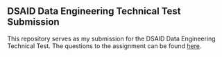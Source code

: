 ## DSAID Data Engineering Technical Test Submission

This repository serves as my submission for the DSAID Data Engineering Technical Test.
The questions to the assignment can be found [here](https://github.com/jaabberwocky/dataeng_test).